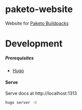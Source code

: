 # paketo-website
Website for [Paketo Buildpacks](https://paketo.io)

# Development

##### Prerequisites

* [Hugo](https://gohugo.io/getting-started/installing/)

#### Serve

Serve docs at http://localhost:1313
```bash
hugo server -D
```
